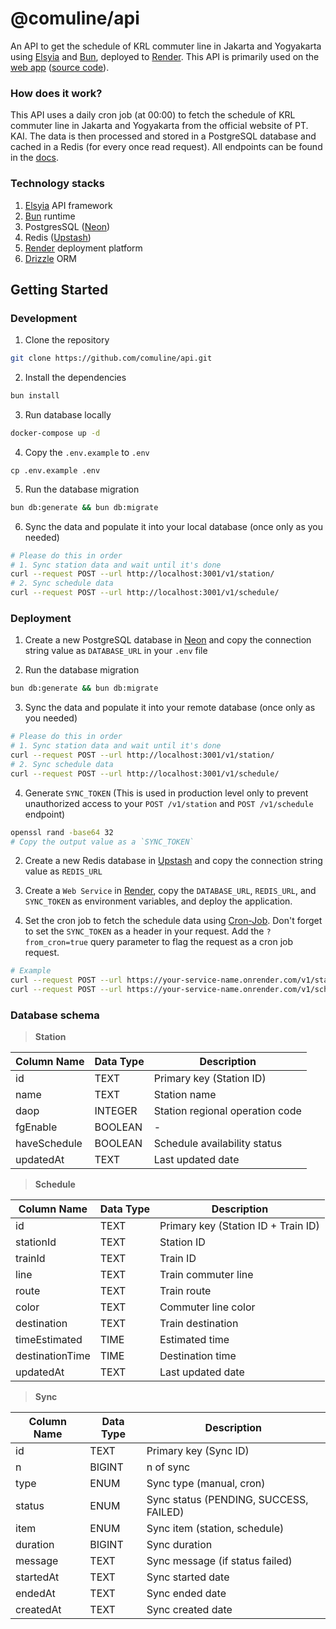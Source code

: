 # @comuline/api

An API to get the schedule of KRL commuter line in Jakarta and Yogyakarta using [Elsyia](https://elysiajs.com/) and [Bun](https://bun.sh/), deployed to [Render](https://render.com/). This API is primarily used on the [web app](https://comuline.com/) ([source code](https://github.com/comuline/web)).

### How does it work?

This API uses a daily cron job (at 00:00) to fetch the schedule of KRL commuter line in Jakarta and Yogyakarta from the official website of PT. KAI. The data is then processed and stored in a PostgreSQL database and cached in a Redis (for every once read request). All endpoints can be found in the [docs](https://www.api.comuline.com/docs).

### Technology stacks

1. [Elsyia](https://elysiajs.com/) API framework
2. [Bun](https://bun.sh/) runtime
3. PostgresSQL ([Neon](https://neon.tech/))
4. Redis ([Upstash](https://upstash.com/))
5. [Render](https://render.com/) deployment platform
6. [Drizzle](https://orm.drizzle.team/) ORM

## Getting Started

### Development

1. Clone the repository

```bash
git clone https://github.com/comuline/api.git
```

2. Install the dependencies

```bash
bun install
```

3. Run database locally

```bash
docker-compose up -d
```

4. Copy the `.env.example` to `.env`

```
cp .env.example .env
```

5. Run the database migration

```bash
bun db:generate && bun db:migrate
```

6. Sync the data and populate it into your local database (once only as you needed)

```bash
# Please do this in order
# 1. Sync station data and wait until it's done
curl --request POST --url http://localhost:3001/v1/station/
# 2. Sync schedule data
curl --request POST --url http://localhost:3001/v1/schedule/
```

### Deployment

1. Create a new PostgreSQL database in [Neon](https://neon.tech/) and copy the connection string value as `DATABASE_URL` in your `.env` file

2. Run the database migration

```bash
bun db:generate && bun db:migrate
```

3. Sync the data and populate it into your remote database (once only as you needed)

```bash
# Please do this in order
# 1. Sync station data and wait until it's done
curl --request POST --url http://localhost:3001/v1/station/
# 2. Sync schedule data
curl --request POST --url http://localhost:3001/v1/schedule/

```

4. Generate `SYNC_TOKEN` (This is used in production level only to prevent unauthorized access to your `POST /v1/station` and `POST /v1/schedule` endpoint)

```bash
openssl rand -base64 32
# Copy the output value as a `SYNC_TOKEN`
```

2. Create a new Redis database in [Upstash](https://upstash.com/) and copy the connection string value as `REDIS_URL`

3. Create a `Web Service` in [Render](https://render.com/), copy the `DATABASE_URL`, `REDIS_URL`, and `SYNC_TOKEN` as environment variables, and deploy the application.

4. Set the cron job to fetch the schedule data using [Cron-Job](https://cron-job.org/en/). Don't forget to set the `SYNC_TOKEN` as a header in your request. Add the `?from_cron=true` query parameter to flag the request as a cron job request.

```bash
# Example
curl --request POST --url https://your-service-name.onrender.com/v1/station?from_cron=true -H "Authorization: Bearer ${SYNC_TOKEN}"
curl --request POST --url https://your-service-name.onrender.com/v1/schedule?from_cron=true -H "Authorization: Bearer ${SYNC_TOKEN}"
```

### Database schema

> **Station**

| Column Name  | Data Type | Description                     |
| ------------ | --------- | ------------------------------- |
| id           | TEXT      | Primary key (Station ID)        |
| name         | TEXT      | Station name                    |
| daop         | INTEGER   | Station regional operation code |
| fgEnable     | BOOLEAN   | -                               |
| haveSchedule | BOOLEAN   | Schedule availability status    |
| updatedAt    | TEXT      | Last updated date               |

> **Schedule**

| Column Name     | Data Type | Description                         |
| --------------- | --------- | ----------------------------------- |
| id              | TEXT      | Primary key (Station ID + Train ID) |
| stationId       | TEXT      | Station ID                          |
| trainId         | TEXT      | Train ID                            |
| line            | TEXT      | Train commuter line                 |
| route           | TEXT      | Train route                         |
| color           | TEXT      | Commuter line color                 |
| destination     | TEXT      | Train destination                   |
| timeEstimated   | TIME      | Estimated time                      |
| destinationTime | TIME      | Destination time                    |
| updatedAt       | TEXT      | Last updated date                   |

> **Sync**

| Column Name | Data Type | Description                            |
| ----------- | --------- | -------------------------------------- |
| id          | TEXT      | Primary key (Sync ID)                  |
| n           | BIGINT    | n of sync                              |
| type        | ENUM      | Sync type (manual, cron)               |
| status      | ENUM      | Sync status (PENDING, SUCCESS, FAILED) |
| item        | ENUM      | Sync item (station, schedule)          |
| duration    | BIGINT    | Sync duration                          |
| message     | TEXT      | Sync message (if status failed)        |
| startedAt   | TEXT      | Sync started date                      |
| endedAt     | TEXT      | Sync ended date                        |
| createdAt   | TEXT      | Sync created date                      |
